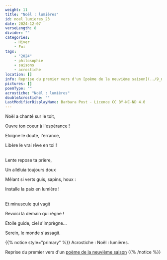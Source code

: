 ```yaml
---
weight: 11
title: "Noël : lumières"
id: noel_lumieres_23
date: 2024-12-07
verseLength: 8
divider: ""
categories:
    - Hiver
    - Foi
tags:
    - "2024"
    - philosophie
    - saisons
    - acrostiche
location: []
info: Reprise du premier vers d'un [poème de la neuvième saison](../9_neuvieme_saison/noel_enchante)
pictures: []
poemType: ""
acrostiche: "Noël : lumières"
doubleAcrostiche: ""
LastModifierDisplayName: Barbara Post - Licence CC BY-NC-ND 4.0
---
```

Noël a chanté sur le toit,

Ouvre ton coeur à l'espérance !

Eloigne le doute, l'errance,

Libère le vrai rêve en toi !

 \
Lente repose ta prière,

Un alléluia toujours doux

Mêlant si verts guis, sapins, houx :

Installe la paix en lumière !

 \
Et minuscule qui vagit

Revoici là demain qui règne !

Etoile guide, ciel s'imprègne...

Serein, le monde s'assagit.

{{% notice style="primary" %}}
Acrostiche : Noël : lumières.

Reprise du premier vers d'un [poème de la neuvième saison](../9_neuvieme_saison/noel_enchante)
{{% /notice %}}
